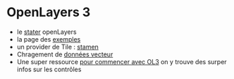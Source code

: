 OpenLayers 3
============

* le [stater](http://openlayers.org/en/v3.0.0/doc/quickstart.html) openLayers
* la page des [exemples](http://openlayers.org/en/v3.0.0/examples/)
* un provider de Tile : [stamen](http://maps.stamen.com/#watercolor/12/37.7706/-122.3782)
* Chragement de [données vecteur](https://github.com/openlayers/ol3/wiki/Minimal-Vector-API)
* Une super ressource [pour commencer avec OL3](http://christopherjennison.com/openlayers-3-beginners-part-3/)
on y trouve des surper infos sur les contrôles

